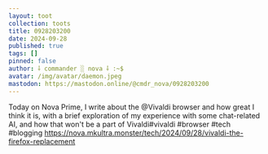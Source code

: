 ```yaml
---
layout: toot
collection: toots
title: 0928203200
date: 2024-09-28
published: true
tags: []
pinned: false
author: ⸸ commander ░ nova ⸸ :~$
avatar: /img/avatar/daemon.jpeg
mastodon: https://mastodon.online/@cmdr_nova/0928203200
---
```


Today on Nova Prime, I write about the @Vivaldi browser and how great I think it is, with a brief exploration of my experience with some chat-related AI, and how that won't be a part of Vivaldi#vivaldi #browser #tech #blogging https://nova.mkultra.monster/tech/2024/09/28/vivaldi-the-firefox-replacement
